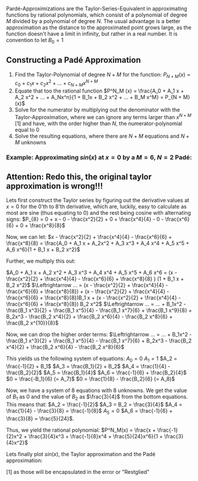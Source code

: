 Pardé-Approximizations are the Taylor-Series-Equivalent in approximating functions by rational polynomials, which consist of a polynomial of degree $M$ divided by a polynomial of degree $N$. The usual advantage is a better approximation as the distance to the approximated point grows large, as the function doesn't have a limit in infinity, but rather in a real number.
It is convention to let $B_0 = 1$ 
## Constructing a Padé Approximation
1. Find the Taylor-Polynomial of degree $N + M$ for the function: $P_{N + M}(x) = c_0 + c_1x + c_2 x^2 + ... + c_{N + M}x^{N + M}$  
2. Equate that too the rational function $P^N_M (x) = \frac{A_0 + A_1 x + A_2 x^2 + ... + A_Nx^n}{1 + B_1x + B_2 x^2 + ... + B_M x^M} = P_{N + M}(x)$
3. Solve for the numerator by multiplying out the denominator with the Taylor-Approximation, where we can ignore any terms larger than $x^{N + M}$ [1] and have, with the order higher than $N$, the numerator-polynomial equal to 0
4. Solve the resulting equations, where there are $N + M$ equations and $N + M$ unknowns

### Example: Approximating $sin(x)$ at $x = 0$ by a $M = 6$, $N = 2$ Padé:
## Attention: Redo this, the original taylor approximation is wrong!!!

Lets first construct the Taylor series by figuring out the derivative values at $x = 0$ for the 0'th to 8'th derivative, which are, luckily, easy to calculate as most are sine (thus equating to 0) and the rest being cosine with alternating signs:
$P_{8} = 0 + x - 0 - \frac{x^2}{2} + 0 + \frac{x^4}{4} - 0 - \frac{x^6}{6} + 0 + \frac{x^8}{8}$ 

Now, we can let:
$x - \frac{x^2}{2} + \frac{x^4}{4} - \frac{x^6}{6} + \frac{x^8}{8} = \frac{A_0 + A_1 x + A_2x^2 + A_3 x^3 + A_4 x^4 + A_5 x^5 + A_6 x^6}{1 + B_1 x + B_2 x^2}$ 

Further, we multiply this out:

$A_0 + A_1 x + A_2 x^2 + A_3 x^3 + A_4 x^4 + A_5 x^5 + A_6 x^6 = (x - \frac{x^2}{2} + \frac{x^4}{4} - \frac{x^6}{6} + \frac{x^8}{8} ) (1 + B_1 x + B_2 x^2)$ 
$\Leftrightarrow ... = (x - \frac{x^2}{2} + \frac{x^4}{4} - \frac{x^6}{6} + \frac{x^8}{8}) + (x - \frac{x^2}{2} + \frac{x^4}{4} - \frac{x^6}{6} + \frac{x^8}{8})B_1 x + (x - \frac{x^2}{2} + \frac{x^4}{4} - \frac{x^6}{6} + \frac{x^8}{8}) B_2 x^2$
$\Leftrightarrow ... = ... + B_1x^2 - \frac{B_1 x^3}{2} + \frac{B_1 x^5}{4} - \frac{B_1 x^7}{6} + \frac{B_1 x^9}{8} + B_2x^3 - \frac{B_2 x^4}{2} + \frac{B_2 x^6}{4} - \frac{B_2 x^8}{6} + \frac{B_2 x^{10}}{8}$ 

Now, we can drop the higher order terms:
$\Leftrightarrow ... = ... + B_1x^2 - \frac{B_1 x^3}{2} + \frac{B_1 x^5}{4} - \frac{B_1 x^7}{6} + B_2x^3 - \frac{B_2 x^4}{2} + \frac{B_2 x^6}{4} - \frac{B_2 x^8}{6}$ 

This yields us the following system of equations:
$A_0 = 0$
$A_1 = 1$
$A_2 = \frac{-1}{2} + B_1$
$A_3 = \frac{B_1}{2} + B_2$
$A_4 = \frac{1}{4} - \frac{B_2}{2}$
$A_5 = \frac{B_1}{4}$
$A_6 = \frac{-1}{6} + \frac{B_2}{4}$
$0 = \frac{-B_1}{6} (= A_7)$
$0 = \frac{1}{8} - \frac{B_2}{6} (= A_8)$ 

Now, we have a system of 8 equations with 8 unknowns. 
We get the value of $B_1$ as $0$ and the value of $B_2$ as $\frac{3}{4}$ from the bottom equations.
This means that:
$A_2 = \frac{-1}{2}$
$A_3 = B_2 = \frac{3}{4}$
$A_4 = \frac{1}{4} - \frac{3}{8} = \frac{-1}{8}$
$A_5 = 0$
$A_6 = \frac{-1}{6} + \frac{3}{8} = \frac{5}{24}$.

Thus, we yield the rational polynomial:
$P^N_M(x) = \frac{x + \frac{-1}{2}x^2 + \frac{3}{4}x^3 + \frac{-1}{8}x^4 + \frac{5}{24}x^6}{1 + \frac{3}{4}x^2}$ 

Lets finally plot $sin(x)$, the Taylor approximation and the Padé approximation:



[1] as those will be encapsulated in the error or "Restglied"